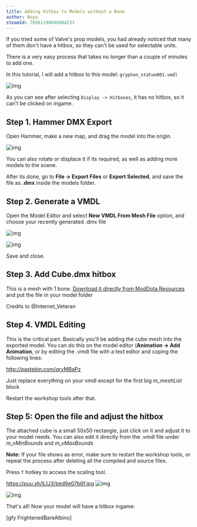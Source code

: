 ```yaml
---
title: Adding Hitbox to Models without a Bone
author: Noya
steamId: 76561198046984233
---
```


If you tried some of Valve's prop models, you had already noticed that many of them don't have a hitbox, so they can't be used for selectable units.

There is a very easy process that takes no longer than a couple of minutes to add one. 

In this tutorial, I will add a hitbox to this model: `gryphon_statue001.vmdl`

![img](https://puu.sh/lLH62/45243b2ded.jpg)

As you can see after selecting `Display -> Hitboxes`, it has no hitbox, so it can't be clicked on ingame.

## Step 1. Hammer DMX Export

Open Hammer, make a new map, and drag the model into the origin.

![img](https://puu.sh/lLHek/b90cae10f2.png)

You can also rotate or displace it if its required, as well as adding more models to the scene.

After its done, go to **File -> Export Files** or **Export Selected**, and save the file as **.dmx** inside the models folder.

## Step 2. Generate a VMDL

Open the Model Editor and select **New VMDL From Mesh File** option, and choose your recently generated .dmx file

![img](https://puu.sh/lLHwg/89b5353d2a.png)

![img](https://puu.sh/lLHD0/2a3a5ed53b.jpg)

Save and close.

## Step 3. Add Cube.dmx hitbox

This is a mesh with 1 bone. [Download it directly from ModDota Resources](https://moddota.com/resources/Cube.zip) and put the file in your model folder

Credits to @Internet_Veteran

## Step 4. VMDL Editing

This is the critical part. Basically you'll be adding the cube mesh into the exported model. You can do this on the model editor (**Animation -> Add Animation**, or by editing the .vmdl file with a text editor and coping the following lines:

http://pastebin.com/qryMBaPz

Just replace everything on your vmdl except for the first big *m_meshList* block

Restart the workshop tools after that.

## Step 5: Open the file and adjust the hitbox

The attached cube is a small 50x50 rectangle, just click on it and adjust it to your model needs. You can also edit it directly from the .vmdl file under *m_vMinBounds* and *m_vMaxBounds*

**Note:** If your file shows as error, make sure to restart the workshop tools, or repeat the process after deleting all the compiled and source files.

Press `T` hotkey to access the scaling tool.

https://puu.sh/lLIJ3/bed9e07b6f.jpg
![img](https://puu.sh/lLIGx/4b75817f3f.jpg)

![img](https://puu.sh/lLIN3/8ab9a87b21.jpg)

That's all! Now your model will have a hitbox ingame:

[gfy FrightenedBareAlbino]